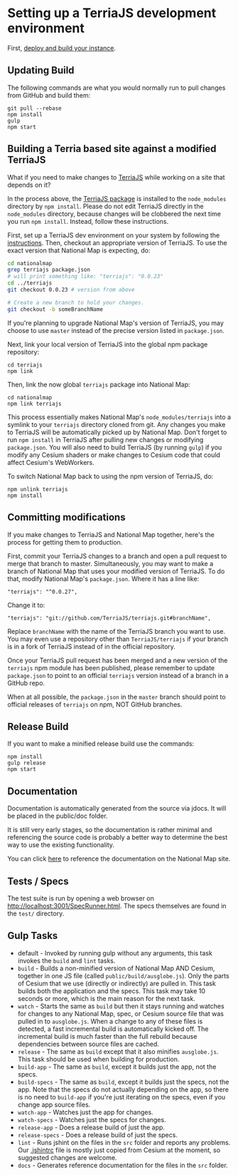 # Setting up a TerriaJS development environment

First, [deploy and build your instance](/Documentation/Deployment/Deploying-Terria-Map.md).

## Updating Build

The following commands are what you would normally run to pull changes from GitHub and build them:

```
git pull --rebase
npm install
gulp
npm start
```

## Building a Terria based site against a modified TerriaJS

What if you need to make changes to [TerriaJS](https://github.com/TerriaJS/terriajs) while working on a site that depends on it?

In the process above, the [TerriaJS package](https://www.npmjs.com/package/terriajs) is installed to the `node_modules` directory by `npm install`.  Please do not edit TerriaJS directly in the `node_modules` directory, because changes will be clobbered the next time you run `npm install`.  Instead, follow these instructions.

First, set up a TerriaJS dev environment on your system by following the [instructions](https://github.com/TerriaJS/terriajs/wiki/Developers%27-Handbook).  Then, checkout an appropriate version of TerriaJS.  To use the exact version that National Map is expecting, do:

```bash
cd nationalmap
grep terriajs package.json
# will print something like: "terriajs": "0.0.23"
cd ../terriajs
git checkout 0.0.23 # version from above

# Create a new branch to hold your changes.
git checkout -b someBranchName
```

If you're planning to upgrade National Map's version of TerriaJS, you may choose to use `master` instead of the precise version listed in `package.json`.

Next, link your local version of TerriaJS into the global npm package repository:

```
cd terriajs
npm link
```

Then, link the now global `terriajs` package into National Map:

```
cd nationalmap
npm link terriajs
```

This process essentially makes National Map's `node_modules/terriajs` into a symlink to your `terriajs` directory cloned from git.  Any changes you make to TerriaJS will be automatically picked up by National Map.  Don't forget to run `npm install` in TerriaJS after pulling new changes or modifying `package.json`.  You will also need to build TerriaJS (by running `gulp`) if you modify any Cesium shaders or make changes to Cesium code that could affect Cesium's WebWorkers.

To switch National Map back to using the npm version of TerriaJS, do:

```
npm unlink terriajs
npm install
```

## Committing modifications

If you make changes to TerriaJS and National Map together, here's the process for getting them to production.

First, commit your TerriaJS changes to a branch and open a pull request to merge that branch to master. Simultaneously, you may want to make a branch of National Map that uses your modified version of TerriaJS.  To do that, modify National Map's `package.json`.  Where it has a line like:

```
"terriajs": "^0.0.27",
```

Change it to:

```
"terriajs": "git://github.com/TerriaJS/terriajs.git#branchName",
```

Replace `branchName` with the name of the TerriaJS branch you want to use.  You may even use a repository other than `TerriaJS/terriajs` if your branch is in a fork of TerriaJS instead of in the official repository.

Once your TerriaJS pull request has been merged and a new version of the `terriajs` npm module has been published, please remember to update `package.json` to point to an official `terriajs` version instead of a branch in a GitHub repo.

When at all possible, the `package.json` in the `master` branch should point to official releases of `terriajs` on npm, NOT GitHub branches.

## Release Build

If you want to make a minified release build use the commands:

```
npm install
gulp release
npm start
```

## Documentation

Documentation is automatically generated from the source via jdocs.  It will be placed in the public/doc folder.  

It is still very early stages, so the documentation is rather minimal and referencing the source code is probably a better way to determine the best way to use the existing functionality.

You can click [here](http://nationalmap.nicta.com.au/doc/) to reference the documentation on the National Map site.

## Tests / Specs

The test suite is run by opening a web browser on [http://localhost:3001/SpecRunner.html](http://localhost:3001/SpecRunner.html).  The specs themselves are found in the `test/` directory.


## Gulp Tasks

* default - Invoked by running gulp without any arguments, this task invokes the `build` and `lint` tasks.
* `build` - Builds a non-minified version of National Map AND Cesium, together in one JS file (called `public/build/ausglobe.js`). Only the parts of Cesium that we use (directly or indirectly) are pulled in. This task builds both the application and the specs.  This task may take 10 seconds or more, which is the main reason for the next task.
* `watch` - Starts the same as `build` but then it stays running and watches for changes to any National Map, spec, or Cesium source file that was pulled in to `ausglobe.js`. When a change to any of these files is detected, a fast incremental build is automatically kicked off.  The incremental build is much faster than the full rebuild because dependencies between source files are cached.
* `release` - The same as `build` except that it also minifies `ausglobe.js`.  This task should be used when building for production.
* `build-app` - The same as `build`, except it builds just the app, not the specs.
* `build-specs` - The same as `build`, except it builds just the specs, not the app.  Note that the specs do not actually depending on the app, so there is no need to `build-app` if you're just iterating on the specs, even if you change app source files.
* `watch-app` - Watches just the app for changes.
* `watch-specs` - Watches just the specs for changes.
* `release-app` - Does a release build of just the app.
* `release-specs` - Does a release build of just the specs.
* `lint` - Runs jshint on the files in the `src` folder and reports any problems.  Our [.jshintrc](https://github.com/NICTA/nationalmap/blob/master/src/.jshintrc) file is mostly just copied from Cesium at the moment, so suggested changes are welcome.
* `docs` - Generates reference documentation for the files in the `src` folder.